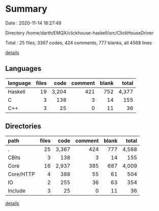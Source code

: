 # Summary

Date : 2020-11-14 18:27:49

Directory /home/darth/EMQX/clickhouse-haskell/src/ClickHouseDriver

Total : 25 files,  3367 codes, 424 comments, 777 blanks, all 4568 lines

[details](details.md)

## Languages
| language | files | code | comment | blank | total |
| :--- | ---: | ---: | ---: | ---: | ---: |
| Haskell | 19 | 3,204 | 421 | 752 | 4,377 |
| C | 3 | 138 | 3 | 14 | 155 |
| C++ | 3 | 25 | 0 | 11 | 36 |

## Directories
| path | files | code | comment | blank | total |
| :--- | ---: | ---: | ---: | ---: | ---: |
| . | 25 | 3,367 | 424 | 777 | 4,568 |
| CBits | 3 | 138 | 3 | 14 | 155 |
| Core | 16 | 2,937 | 385 | 687 | 4,009 |
| Core/HTTP | 4 | 388 | 55 | 61 | 504 |
| IO | 2 | 255 | 36 | 63 | 354 |
| Include | 3 | 25 | 0 | 11 | 36 |

[details](details.md)